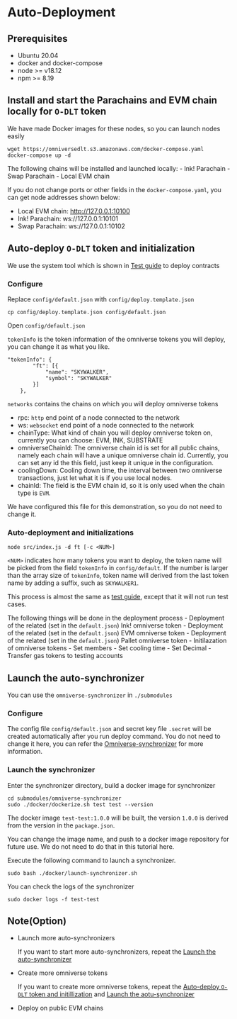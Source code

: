 # Auto-Deployment

## Prerequisites

- Ubuntu 20.04
- docker and docker-compose
- node >= v18.12
- npm >= 8.19

## Install and start the Parachains and EVM chain locally for `O-DLT` token

We have made Docker images for these nodes, so you can launch nodes easily
```
wget https://omniversedlt.s3.amazonaws.com/docker-compose.yaml
docker-compose up -d
```

The following chains will be installed and launched locally:
    - Ink! Parachain
    - Swap Parachain
    - Local EVM chain

If you do not change ports or other fields in the `docker-compose.yaml`, you can get node addresses shown below:

- Local EVM chain: http://127.0.0.1:10100
- Ink! Parachain: ws://127.0.0.1:10101
- Swap Parachain: ws://127.0.0.1:10102

## Auto-deploy `O-DLT` token and initialization

We use the system tool which is shown in [Test guide](https://github.com/Omniverse-Web3-Labs/Omniverse-DLT-Introduction/blob/main/docs/test-guide/m2-test-guide.md) to deploy contracts

### Configure

Replace `config/default.json` with `config/deploy.template.json`
```
cp config/deploy.template.json config/default.json
```

Open `config/default.json`

`tokenInfo` is the token information of the omniverse tokens you will deploy, you can change it as what you like.

```
"tokenInfo": {
        "ft": [{
            "name": "SKYWALKER",
            "symbol": "SKYWALKER"
        }]
    },
```

`networks` contains the chains on which you will deploy omniverse tokens

- rpc: `http` end point of a node connected to the network
- ws: `websocket` end point of a node connected to the network
- chainType: What kind of chain you will deploy omniverse token on, currently you can choose: EVM, INK, SUBSTRATE
- omniverseChainId: The omniverse chain id is set for all public chains, namely each chain will have a unique omniverse chain id. Currently, you can set any id the this field, just keep it unique in the configuration.
- coolingDown: Cooling down time, the interval between two omniverse transactions, just let what it is if you use local nodes.
- chainId: The field is the EVM chain id, so it is only used when the chain type is `EVM`.

We have configured this file for this demonstration, so you do not need to change it.

### Auto-deployment and initializations

```
node src/index.js -d ft [-c <NUM>]
```

`<NUM>` indicates how many tokens you want to deploy, the token name will be picked from the field `tokenInfo` in `config/default`. If the number is larger than the array size of `tokenInfo`, token name will derived from the last token name by adding a suffix, such as `SKYWALKER1`.

This process is almost the same as [test guide](https://github.com/Omniverse-Web3-Labs/Omniverse-DLT-Introduction/blob/main/docs/test-guide/m2-test-guide.md#explaination-of-fungible-tokens-test), except that it will not run test cases.
    
The following things will be done in the deployment process
    - Deployment of the related (set in the `default.json`) Ink! omniverse token 
    - Deployment of the related (set in the `default.json`) EVM omniverse token 
    - Deployment of the related (set in the `default.json`) Pallet omniverse token
    - Initilazation of omniverse tokens
        - Set members
        - Set cooling time
        - Set Decimal
    - Transfer gas tokens to testing accounts

## Launch the auto-synchronizer

You can use the `omniverse-synchronizer` in `./submodules`

### Configure

The config file `config/default.json` and secret key file `.secret` will be created automatically after you run deploy command. You do not need to change it here, you can refer the [Omniverse-synchronizer](https://github.com/Omniverse-Web3-Labs/omniverse-synchronizer/blob/milestone-2/README.md) for more information.

### Launch the synchronizer

Enter the synchronizer directory, build a docker image for synchronizer
```
cd submodules/omniverse-synchronizer
sudo ./docker/dockerize.sh test test --version
```

The docker image `test-test:1.0.0` will be built, the version `1.0.0` is derived from the version in the `package.json`.

You can change the image name, and push to a docker image repository for future use. We do not need to do that in this tutorial here.

Execute the following command to launch a synchronizer.
```
sudo bash ./docker/launch-synchronizer.sh
```

You can check the logs of the synchronizer
```
sudo docker logs -f test-test
```

## Note(Option) 

- Launch more auto-synchronizers

    If you want to start more auto-synchronizers, repeat the [Launch the auto-synchronizer](#launch-the-auto-synchronizer)

- Create more omniverse tokens

    If you want to create more omniverse tokens, repeat the [Auto-deploy `O-DLT` token and initillization](#auto-deploy-o-dlt-token-and-initillization) and [Launch the aotu-synchronizer](#launch-the-aotu-synchronizer)

- Deploy on public EVM chains


